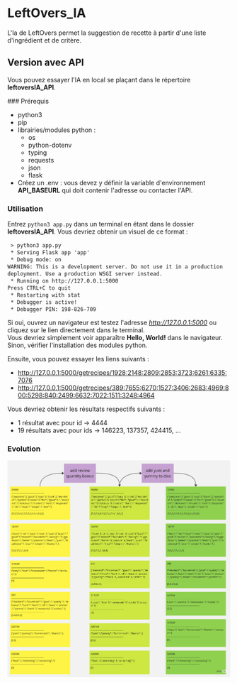 # LeftOvers_IA

L'Ia de LeftOvers permet la suggestion de recette à partir d'une liste d'ingrédient et de critère.

## Version avec API
Vous pouvez essayer l'IA en local se plaçant dans le répertoire **leftoversIA_API**.

### Prérequis

* python3
* pip
* librairies/modules python :
  * os
  * python-dotenv
  * typing
  * requests
  * json
  * flask
* Créez un .env : vous devez y définir la variable d'environnement **API_BASEURL** qui doit contenir l'adresse ou contacter l'API.

### Utilisation
Entrez ```python3 app.py``` dans un terminal en étant dans le dossier **leftoversIA_API**. Vous devriez obtenir un visuel de ce format :
```
 > python3 app.py 
 * Serving Flask app 'app'
 * Debug mode: on
WARNING: This is a development server. Do not use it in a production deployment. Use a production WSGI server instead.
 * Running on http://127.0.0.1:5000
Press CTRL+C to quit
 * Restarting with stat
 * Debugger is active!
 * Debugger PIN: 198-826-709
```
Si oui, ouvrez un navigateur est testez l'adresse *http://127.0.0.1:5000* ou cliquez sur le lien directement dans le terminal.  
Vous devriez simplement voir apparaître **Hello, World!** dans le navigateur. Sinon, vérifier l'installation des modules python.  

Ensuite, vous pouvez essayer les liens suivants :
 * http://127.0.0.1:5000/getrecipes/1928:2148:2809:2853:3723:6261:6335:7076
 * http://127.0.0.1:5000/getrecipes/389:7655:6270:1527:3406:2683:4969:800:5298:840:2499:6632:7022:1511:3248:4964

Vous devriez obtenir les résultats respectifs suivants :
 * 1 résultat avec pour id -> 4444
 * 19 résultats avec pour ids -> 146223, 137357, 424415, ...

### Evolution

![an image should shows up](/ExpositionImages/ai_evolution_sample.jpg "Exemple d'évolution du système de notation")
 
